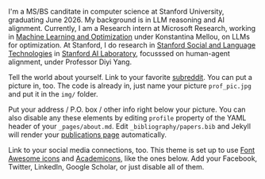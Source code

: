 I'm a MS/BS canditate in computer science at Stanford University, graduating June 2026. My background is in LLM reasoning and AI alignment. Currently, I am a Research intern at Microsoft Research, working in [Machine Learning and Optimization](https://www.microsoft.com/en-us/research/group/mlo/) under Konstantina Mellou, on LLMs for optimization. At Stanford, I do research in [Stanford Social and Language Technologies](https://saltlab.stanford.edu) in [Stanford AI Laboratory](https://ai.stanford.edu), focusssed on human-agent alignment, under Professor Diyi Yang.

Tell the world about yourself. Link to your favorite [subreddit](http://reddit.com). You can put a picture in, too. The code is already in, just name your picture `prof_pic.jpg` and put it in the `img/` folder.

Put your address / P.O. box / other info right below your picture. You can also disable any these elements by editing `profile` property of the YAML header of your `_pages/about.md`. Edit `_bibliography/papers.bib` and Jekyll will render your [publications page](/al-folio/publications/) automatically.

Link to your social media connections, too. This theme is set up to use [Font Awesome icons](https://fontawesome.com/) and [Academicons](https://jpswalsh.github.io/academicons/), like the ones below. Add your Facebook, Twitter, LinkedIn, Google Scholar, or just disable all of them.

